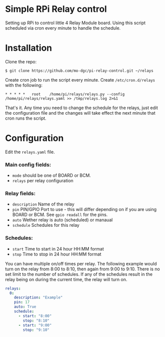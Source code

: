 # Simple RPi Relay control

Setting up RPi to control little 4 Relay Module board.  Using this script scheduled via cron every minute to handle the schedule.

# Installation

Clone the repo:
```
$ git clone https://github.com/mo-dgc/pi-relay-control.git ~/relays
```

Create cron job to run the script every minute.  Create ```/etc/cron.d/relays``` with the following:

```
* *	* * *	root    /home/pi/relays/relays.py --config /home/pi/relays/relays.yaml >> /tmp/relays.log 2>&1
```

That's it.  Any time you need to change the schedule for the relays, just edit the configuration file and the changes will take effect the next minute that cron runs the script.


# Configuration

Edit the ```relays.yaml``` file.  

### Main config fields:

* ```mode``` should be one of BOARD or BCM.
* ```relays``` per relay configuration

### Relay fields:

* ```description``` Name of the relay
* ```pin``` PIN/GPIO Port to use - this will differ depending on if you are using BOARD or BCM.  See ```gpio readall``` for the pins.
* ```auto``` Wether relay is auto (scheduled) or manaual
* ```schedule``` Schedules for this relay

### Schedules:

* ```start``` Time to start in 24 hour HH:MM format
* ```stop``` Time to stop in 24 hour HH:MM format

You can have multiple on/off times per relay.  The following example would turn on the relay from 8:00 to 8:10, then again from 9:00 to 9:10.  There is no set limit to the number of schedules.  If any of the schedules result in the relay being on during the current time, the relay will turn on.

```yaml
relays:
  0:
    description: "Example"
    pin: 17
    auto: True
    schedule:
      - start: "8:00"
        stop: "8:10"
      - start: "9:00"
        stop: "9:10"
```
